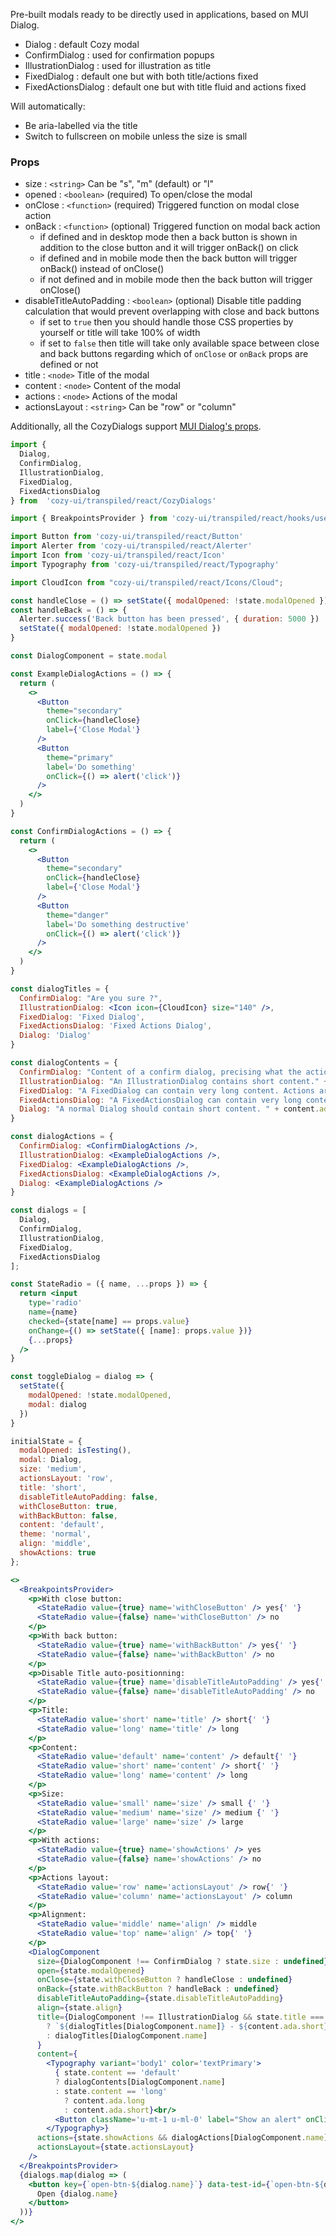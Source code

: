 Pre-built modals ready to be directly used in applications, based on MUI Dialog.

* Dialog : default Cozy modal
* ConfirmDialog : used for confirmation popups
* IllustrationDialog : used for illustration as title
* FixedDialog : default one but with both title/actions fixed
* FixedActionsDialog : default one but with title fluid and actions fixed

Will automatically:

* Be aria-labelled via the title
* Switch to fullscreen on mobile unless the size is small

### Props

* size : `<string>` Can be "s", "m" (default) or "l"
* opened : `<boolean>` (required) To open/close the modal
* onClose : `<function>` (required) Triggered function on modal close action
* onBack : `<function>` (optional) Triggered function on modal back action
  * if defined and in desktop mode then a back button is shown in addition to the close button and it will trigger onBack() on click
  * if defined and in mobile mode then the back button will trigger onBack() instead of onClose()
  * if not defined and in mobile mode then the back button will trigger onClose()
* disableTitleAutoPadding : `<boolean>` (optional) Disable title padding calculation that would prevent overlapping with close and back buttons
  * if set to `true` then you should handle those CSS properties by yourself or title will take 100% of width
  * if set to `false` then title will take only available space between close and back buttons regarding which of `onClose` or `onBack` props are defined or not
* title : `<node>` Title of the modal
* content : `<node>` Content of the modal
* actions : `<node>` Actions of the modal
* actionsLayout : `<string>` Can be "row" or "column"

Additionally, all the CozyDialogs support [MUI Dialog's props](https://v3.material-ui.com/api/dialog/).

```jsx
import {
  Dialog,
  ConfirmDialog,
  IllustrationDialog,
  FixedDialog,
  FixedActionsDialog
} from  'cozy-ui/transpiled/react/CozyDialogs'

import { BreakpointsProvider } from 'cozy-ui/transpiled/react/hooks/useBreakpoints'

import Button from 'cozy-ui/transpiled/react/Button'
import Alerter from 'cozy-ui/transpiled/react/Alerter'
import Icon from 'cozy-ui/transpiled/react/Icon'
import Typography from 'cozy-ui/transpiled/react/Typography'

import CloudIcon from "cozy-ui/transpiled/react/Icons/Cloud";

const handleClose = () => setState({ modalOpened: !state.modalOpened })
const handleBack = () => {
  Alerter.success('Back button has been pressed', { duration: 5000 })
  setState({ modalOpened: !state.modalOpened })
}

const DialogComponent = state.modal

const ExampleDialogActions = () => {
  return (
    <>
      <Button
        theme="secondary"
        onClick={handleClose}
        label={'Close Modal'}
      />
      <Button
        theme="primary"
        label='Do something'
        onClick={() => alert('click')}
      />
    </>
  )
}

const ConfirmDialogActions = () => {
  return (
    <>
      <Button
        theme="secondary"
        onClick={handleClose}
        label={'Close Modal'}
      />
      <Button
        theme="danger"
        label='Do something destructive'
        onClick={() => alert('click')}
      />
    </>
  )
}

const dialogTitles = {
  ConfirmDialog: "Are you sure ?",
  IllustrationDialog: <Icon icon={CloudIcon} size="140" />,
  FixedDialog: 'Fixed Dialog',
  FixedActionsDialog: 'Fixed Actions Dialog',
  Dialog: 'Dialog'
}

const dialogContents = {
  ConfirmDialog: "Content of a confirm dialog, precising what the actions will do, and asking the user if she is sure.",
  IllustrationDialog: "An IllustrationDialog contains short content." + content.ada.short,
  FixedDialog: "A FixedDialog can contain very long content. Actions are at the bottom of the content are not visible to the user if she has not scrolled to the bottom. " + content.ada.long,
  FixedActionsDialog: "A FixedActionsDialog can contain very long content. Actions are visible even without scrolling. " + content.ada.long,
  Dialog: "A normal Dialog should contain short content. " + content.ada.short
}

const dialogActions = {
  ConfirmDialog: <ConfirmDialogActions />,
  IllustrationDialog: <ExampleDialogActions />,
  FixedDialog: <ExampleDialogActions />,
  FixedActionsDialog: <ExampleDialogActions />,
  Dialog: <ExampleDialogActions />
}

const dialogs = [
  Dialog,
  ConfirmDialog,
  IllustrationDialog,
  FixedDialog,
  FixedActionsDialog
];

const StateRadio = ({ name, ...props }) => {
  return <input
    type='radio'
    name={name}
    checked={state[name] == props.value}
    onChange={() => setState({ [name]: props.value })}
    {...props}
  />
}

const toggleDialog = dialog => {
  setState({
    modalOpened: !state.modalOpened,
    modal: dialog
  })
}

initialState = {
  modalOpened: isTesting(),
  modal: Dialog,
  size: 'medium',
  actionsLayout: 'row',
  title: 'short',
  disableTitleAutoPadding: false,
  withCloseButton: true,
  withBackButton: false,
  content: 'default',
  theme: 'normal',
  align: 'middle',
  showActions: true
};

<>
  <BreakpointsProvider>
    <p>With close button:
      <StateRadio value={true} name='withCloseButton' /> yes{' '}
      <StateRadio value={false} name='withCloseButton' /> no
    </p>
    <p>With back button:
      <StateRadio value={true} name='withBackButton' /> yes{' '}
      <StateRadio value={false} name='withBackButton' /> no
    </p>
    <p>Disable Title auto-positionning:
      <StateRadio value={true} name='disableTitleAutoPadding' /> yes{' '}
      <StateRadio value={false} name='disableTitleAutoPadding' /> no
    </p>
    <p>Title:
      <StateRadio value='short' name='title' /> short{' '}
      <StateRadio value='long' name='title' /> long
    </p>
    <p>Content:
      <StateRadio value='default' name='content' /> default{' '}
      <StateRadio value='short' name='content' /> short{' '}
      <StateRadio value='long' name='content' /> long
    </p>
    <p>Size:
      <StateRadio value='small' name='size' /> small {' '}
      <StateRadio value='medium' name='size' /> medium {' '}
      <StateRadio value='large' name='size' /> large
    </p>
    <p>With actions:
      <StateRadio value={true} name='showActions' /> yes
      <StateRadio value={false} name='showActions' /> no
    </p>
    <p>Actions layout:
      <StateRadio value='row' name='actionsLayout' /> row{' '}
      <StateRadio value='column' name='actionsLayout' /> column
    </p>
    <p>Alignment:
      <StateRadio value='middle' name='align' /> middle
      <StateRadio value='top' name='align' /> top{' '}
    </p>
    <DialogComponent
      size={DialogComponent !== ConfirmDialog ? state.size : undefined}
      open={state.modalOpened}
      onClose={state.withCloseButton ? handleClose : undefined}
      onBack={state.withBackButton ? handleBack : undefined}
      disableTitleAutoPadding={state.disableTitleAutoPadding}
      align={state.align}
      title={DialogComponent !== IllustrationDialog && state.title === "long"
        ? `${dialogTitles[DialogComponent.name]} - ${content.ada.short}`
        : dialogTitles[DialogComponent.name]
      }
      content={
        <Typography variant='body1' color='textPrimary'>
          { state.content == 'default'
          ? dialogContents[DialogComponent.name]
          : state.content == 'long'
            ? content.ada.long
            : content.ada.short}<br/>
          <Button className='u-mt-1 u-ml-0' label="Show an alert" onClick={() => Alerter.success('Hello', { duration: 100000 })}/>
        </Typography>}
      actions={state.showActions && dialogActions[DialogComponent.name]}
      actionsLayout={state.actionsLayout}
    />
  </BreakpointsProvider>
  {dialogs.map(dialog => (
    <button key={`open-btn-${dialog.name}`} data-test-id={`open-btn-${dialog.name}`} onClick={() => toggleDialog(dialog)}>
      Open {dialog.name}
    </button>
  ))}
</>
```
